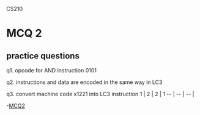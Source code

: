 CS210

# MCQ 2

## practice questions

q1. opcode for AND instruction
0101

q2. instructions and data are encoded in the same way in LC3

q3. convert machine code x1221 into LC3 instruction
1 | 2 | 2 | 1
-- | -- | -- | 

-[MCQ2](#mcq-2)
